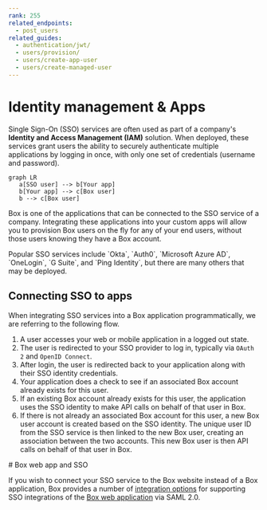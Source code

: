 ```yaml
---
rank: 255
related_endpoints:
  - post_users
related_guides:
  - authentication/jwt/
  - users/provision/
  - users/create-app-user
  - users/create-managed-user
---
```


# Identity management & Apps

Single Sign-On (SSO) services are often used as part of a company's **Identity
and Access Management (IAM)** solution. When deployed, these services grant
users the ability to securely authenticate multiple applications by logging in
once, with only one set of credentials (username and password).

```mermaid;height=100px,width=500px
graph LR
   a[SSO user] --> b[Your app]
   b[Your app] --> c[Box user]
   b --> c[Box user]
```

Box is one of the applications that can be connected to the SSO service of a
company. Integrating these applications into your custom apps will allow you to
provision Box users on the fly for any of your end users, without those users
knowing they have a Box account.

<Message notice>
  Popular SSO services include `Okta`, `Auth0`, `Microsoft Azure AD`,
  `OneLogin`, `G Suite`, and `Ping Identity`, but there are many others that may
  be deployed.
</Message>

## Connecting SSO to apps

When integrating SSO services into a Box application programmatically, we are
referring to the following flow.

1. A user accesses your web or mobile application in a logged out state.
2. The user is redirected to your SSO provider to log in, typically via
   `OAuth 2` and `OpenID Connect`.
3. After login, the user is redirected back to your application along with
   their SSO identity credentials.
4. Your application does a check to see if an associated Box account already
   exists for this user.
5. If an existing Box account already exists for this user, the application
   uses the SSO identity to make API calls on behalf of that user in Box.
6. If there is not already an associated Box account for this user, a
   new Box user account is created based on the SSO identity. The unique user ID
   from the SSO service is then linked to the new Box user, creating an
   association between the two accounts. This new Box user is then API calls on
   behalf of that user in Box.

<Message notice>
  # Box web app and SSO

  If you wish to connect your SSO service to the Box website instead of a Box
  application, Box provides a number of [integration options][sso-support] for
  supporting SSO integrations of the [Box web application](https://www.box.com)
  via SAML 2.0.
</Message>

[sso-support]: https://support.box.com/hc/en-us/articles/360043696514-Setting-Up-Single-Sign-On-SSO-for-your-Enterprise